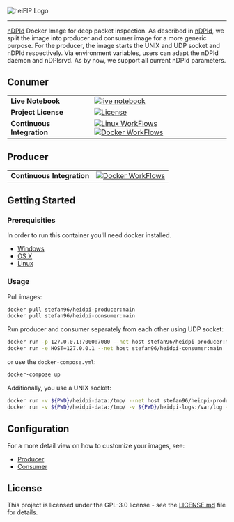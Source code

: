 ![heiFIP Logo](https://raw.githubusercontent.com/stefanDeveloper/heiDPI/main/assets/heidpi_logo.png?raw=true)


--------------------------------------------------------------------------------

[nDPId](https://github.com/utoni/nDPId) Docker Image for deep packet inspection. As described in [nDPId](https://github.com/utoni/nDPId/blob/main/README.md), we split the image into producer and consumer image for a more generic purpose. For the producer, the image starts the UNIX and UDP socket and nDPId respectively. Via environment variables, users can adapt the nDPId daemon and nDPIsrvd. As by now, we support all current nDPId parameters.

## Conumer

<table>
<tr>
  <td><b>Live Notebook</b></td>
  <td>
    <a href="https://mybinder.org/v2/gh/heidpi/heiDPI-tutorials/main?filepath=demo_notebook.ipynb">
    <img src="https://img.shields.io/badge/notebook-launch-blue?logo=jupyter&style=for-the-badge" alt="live notebook" />
    </a>
  </td>
</tr>
<tr>
  <td><b>Project License</b></td>
  <td>
    <a href="https://github.com/stefanDeveloper/heidpi/blob/main/LICENSE">
    <img src="https://img.shields.io/pypi/l/heidpi?logo=gnu&style=for-the-badge&color=blue" alt="License" />
    </a>
  </td>
</tr>
<tr>
  <td><b>Continuous Integration</b></td>
  <td>
    <a href="https://github.com/stefanDeveloper/heidpi/actions/workflows/python-app.yml">
    <img src="https://img.shields.io/github/actions/workflow/status/stefanDeveloper/heidpi/python-app.yml?branch=main&logo=linux&style=for-the-badge&label=linux" alt="Linux WorkFlows" />
    </a>
    <a href="https://github.com/stefanDeveloper/heifip/actions/workflows/docker-publish-consumer.yml">
    <img src="https://img.shields.io/github/actions/workflow/status/stefanDeveloper/heidpi/docker-publish-consumer.yml?branch=main&logo=docker&style=for-the-badge&label=docker" alt="Docker WorkFlows" />
    </a>
  </td>
</tr>
</table>

## Producer

<table>
<tr>
  <td><b>Continuous Integration</b></td>
  <td>
    <a href="https://github.com/stefanDeveloper/heidpi/actions/workflows/docker-publish-producer.yml">
    <img src="https://img.shields.io/github/actions/workflow/status/stefanDeveloper/heidpi/docker-publish-producer.yml?branch=main&logo=docker&style=for-the-badge&label=docker" alt="Docker WorkFlows" />
    </a>
  </td>
</tr>
</table>

## Getting Started


### Prerequisities


In order to run this container you'll need docker installed.

* [Windows](https://docs.docker.com/windows/started)
* [OS X](https://docs.docker.com/mac/started/)
* [Linux](https://docs.docker.com/linux/started/)

### Usage

Pull images:

```sh
docker pull stefan96/heidpi-producer:main
docker pull stefan96/heidpi-consumer:main
```

Run producer and consumer separately from each other using UDP socket:

```sh
docker run -p 127.0.0.1:7000:7000 --net host stefan96/heidpi-producer:main
docker run -e HOST=127.0.0.1 --net host stefan96/heidpi-consumer:main
```

or use the `docker-compose.yml`:

```sh
docker-compose up
```

Additionally, you use a UNIX socket:

```sh
docker run -v ${PWD}/heidpi-data:/tmp/ --net host stefan96/heidpi-producer:main
docker run -v ${PWD}/heidpi-data:/tmp/ -v ${PWD}/heidpi-logs:/var/log -e UNIX=/tmp/nDPIsrvd-daemon-distributor.sock --net host stefan96/heidpi-consumer:main
```

## Configuration

For a more detail view on how to customize your images, see:

- [Producer](https://github.com/stefanDeveloper/heiDPI/blob/main/README.producer.md)
- [Consumer](https://github.com/stefanDeveloper/heiDPI/blob/main/README.consumer.md)

## License

This project is licensed under the GPL-3.0 license - see the [LICENSE.md](https://github.com/stefanDeveloper/heiDPI/blob/main/LICENSE) file for details.
